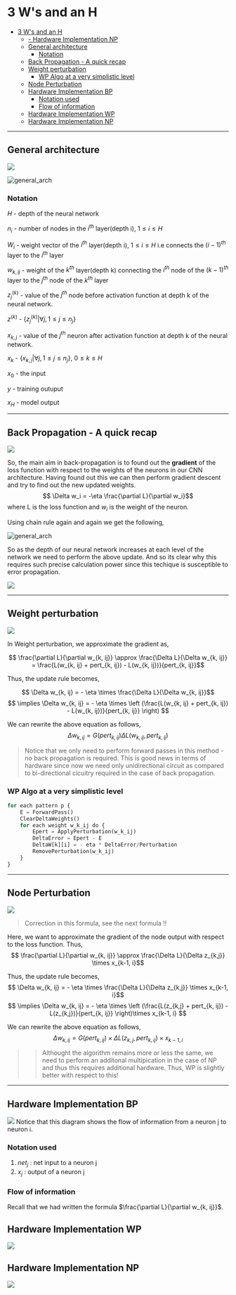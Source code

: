 # 3 W's and an H
- [3 W's and an H](#3-ws-and-an-h)
  - [- Hardware Implementation NP](#--hardware-implementation-np)
  - [General architecture](#general-architecture)
    - [Notation](#notation)
  - [Back Propagation - A quick recap](#back-propagation---a-quick-recap)
  - [Weight perturbation](#weight-perturbation)
    - [WP Algo at a very simplistic level](#wp-algo-at-a-very-simplistic-level)
  - [Node Perturbation](#node-perturbation)
  - [Hardware Implementation BP](#hardware-implementation-bp)
    - [Notation used](#notation-used)
    - [Flow of information](#flow-of-information)
  - [Hardware Implementation WP](#hardware-implementation-wp)
  - [Hardware Implementation NP](#hardware-implementation-np)
---
## General architecture
![](https://miro.medium.com/proxy/1*YuotNxDwryjp3FiOwhVIkg.jpeg)





![general_arch](/images/general_arch.png)

### Notation
$H$ -  depth of the neural network

$n_i$ - number of nodes in the $i^{th}$ layer(depth i),  $1 \leq i \leq H$

$W_i$ - weight vector of the  $i^{th}$ layer(depth i),  $1 \leq i \leq H$ i.e connects the $(i-1)^{th}$ layer to the $i^{th}$ layer

$w_{k, ij}$ - weight of the $k^{th}$ layer(depth k) connecting the $i^{th}$ node of the $(k-1)^{th}$ layer to the $j^{th}$ node of the $k^{th}$ layer 

$z^{(k)}_{j}$ - value of the $j^{th}$ node before activation function at depth k of the neural network.

$z^{(k)}$ - $\{z^{(k)}_{j}| \forall j, 1 \leq j \leq n_j\}$

$x_{k, j}$ - value of the $j^{th}$ neuron after activation function at depth k of the neural network.

$x_k$ - $\{ x_{k, j}| \forall j, 1 \leq j \leq n_j\}$, $0 \leq k \leq H$

$x_0$ - the input

$y$ - training outuput

$x_H$ - model output

---
## Back Propagation - A quick recap
![](https://thumbs.gfycat.com/AdolescentIdioticGoldeneye-size_restricted.gif)


So, the main aim in back-propagation is to found out the **gradient** of the loss function with respect to the weights of the neurons in our CNN architecture. Having found out this we can then perform gradient descent and try to find out the new updated weights.
$$ \Delta w_i = -\eta \frac{\partial L}{\partial w_i}$$
where L is the loss function and $w_i$ is the weight of the neuron.

Using chain rule again and again we get the following,

![general_arch](/images/back_prop_algo.png )

So as the depth of our neural network increases at each level of the network we need to perform the above update. And so its clear why this requires such precise calculation power since this techique is susceptible to error propagation.

![](https://encrypted-tbn0.gstatic.com/images?q=tbn:ANd9GcS4_xtx_XOVvoRdHq4BSK3N8FXVScr9s9RlAA&usqp=CAU)



---
## Weight perturbation

![](../images/wp_algo.png)

In Weight perturbation, we approximate the gradient as,

$$ \frac{\partial L}{\partial w_{k, ij}} \approx \frac{\Delta L}{\Delta w_{k, ij}} = \frac{L(w_{k, ij} + pert_{k, ij}) - L(w_{k, ij})}{pert_{k, ij}}$$

Thus, the update rule becomes,

$$ \Delta w_{k, ij} = - \eta \times \frac{\Delta L}{\Delta w_{k, ij}}$$
$$ \implies \Delta w_{k, ij}  = - \eta \times \left (\frac{L(w_{k, ij} + pert_{k, ij}) - L(w_{k, ij})}{pert_{k, ij}} \right) $$

We can rewrite the above equation as follows,
$$ \Delta w_{k, ij} = G(pert_{k, ij})\Delta L(w_{k, ij}, pert_{k, ij})$$

>Notice that we only need to perform forward passes in this method - no back propagation is required. This is good news in terms of hardware since now we need only unidirectional circuit as compared to bi-directional cicuitry required in the case of back propagation.

### WP Algo at a very simplistic level
```python
for each pattern p {
    E = ForwardPass()
    ClearDeltaWeights()
    for each weight w_k_ij do {
        Epert = ApplyPerturbation(w_k_ij)
        DeltaError = Epert - E
        DeltaW[k][i] = - eta * DeltaError/Perturbation
        RemovePerturbation(w_k_ij)
    }
}
```
---

## Node Perturbation

![](../images/np_algo.png)

>Correction in this formula, see the next formula !!

Here, we want to approximate the gradient of the node output with respect to the loss function. Thus,
$$ \frac{\partial L}{\partial w_{k, ij}} \approx \frac{\Delta L}{\Delta z_{k,j}} \times x_{k-1, i}$$

Thus, the update rule becomes,
$$ \Delta w_{k, ij} = - \eta \times \frac{\Delta L}{\Delta z_{k,j}} \times x_{k-1, i}$$
$$ \implies \Delta w_{k, ij}  = - \eta \times \left (\frac{L(z_{k,j} + pert_{k, ij}) - L(z_{k,j})}{pert_{k, ij}} \right)\times x_{k-1, i} $$

We can rewrite the above equation as follows,
$$ \Delta w_{k, ij} = G(pert_{k, ij}) \times \Delta L(z_{k,j}, pert_{k, ij}) \times x_{k-1, i}$$

>> Althought the algorithm remains more or less the same, we need to perform an additonal multipication in the case of NP and thus this requires additional hardware. Thus, WP is slightly better with respect to this!

---

## Hardware Implementation BP
![](../images/bp.jpg)
Notice that this diagram shows the flow of information from a neuron j to neuron i.

### Notation used
1. $net_j$ : net input to a neuron j
2. $x_j$ : output of a neuron j

### Flow of information
Recall that we had written the formula
$\frac{\partial L}{\partial w_{k, ij}}$.

## Hardware Implementation WP
![](../images/wp.jpg)

## Hardware Implementation NP
![](../images/np.jpg)


